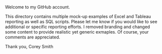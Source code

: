 Welcome to my GitHub account.

This directory contains multiple mock-up examples of Excel and Tableau reporting as well as SQL scripts. Please let me know if you would like to see additional or specific reporting efforts. 
I removed branding and changed some content to provide realistic yet generic exmaples. Of course, your comments are appreciated.

Thank you,
Corey Smith
